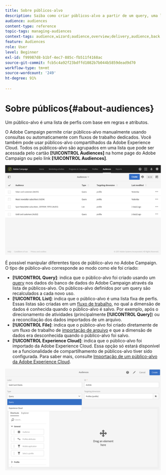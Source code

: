 ```yaml
---
title: Sobre públicos-alvo
description: Saiba como criar públicos-alvo a partir de um query, uma lista ou um arquivo e como importá-los da Adobe Experience Cloud.
audience: audiences
content-type: reference
topic-tags: managing-audiences
context-tags: audience,wizard;audience,overview;delivery,audience,back
feature: Audiences
role: User
level: Beginner
exl-id: f99987d8-b1bf-4ec7-885c-fb511f4168ac
source-git-commit: fcb5c4a92f23bdffd1082b7b044b5859dead9d70
workflow-type: tm+mt
source-wordcount: '249'
ht-degree: 91%

---
```


# Sobre públicos{#about-audiences}

Um público-alvo é uma lista de perfis com base em regras e atributos.

O Adobe Campaign permite criar públicos-alvo manualmente usando consultas ou automaticamente com fluxos de trabalho dedicados. Você também pode usar públicos-alvo compartilhados da Adobe Experience Cloud. Todos os públicos-alvo são agrupados em uma lista que pode ser acessada pelo cartão **[!UICONTROL Audiences]** na home page do Adobe Campaign ou pelo link **[!UICONTROL Audiences]**.

![](assets/audience_1.png)

É possível manipular diferentes tipos de público-alvo no Adobe Campaign. O tipo de público-alvo corresponde ao modo como ele foi criado:

* **[!UICONTROL Query]**: indica que o público-alvo foi criado usando um [query](../../automating/using/editing-queries.md#about-query-editor) nos dados do banco de dados do Adobe Campaign através da lista de públicos-alvo. Os públicos-alvo definidos por um query são recalculados a cada novo uso.
* **[!UICONTROL List]**: indica que o público-alvo é uma lista fixa de perfis. Essas listas são criadas em um [fluxo de trabalho](../../automating/using/get-started-workflows.md), no qual a dimensão de dados é conhecida quando o público-alvo é salvo. Por exemplo, após o direcionamento de atividades (principalmente **[!UICONTROL Query]**) ou a reconciliação dos dados importados de um arquivo.
* **[!UICONTROL File]**: indica que o público-alvo foi criado diretamente de um fluxo de trabalho de [importação de arquivo](../../automating/using/load-file.md) e que a dimensão de dados era desconhecida quando o público-alvo foi salvo.
* **[!UICONTROL Experience Cloud]**: indica que o público-alvo foi importado da Adobe Experience Cloud. Essa opção só estará disponível se a funcionalidade de compartilhamento de públicos-alvo tiver sido configurada. Para saber mais, consulte [Importação de um público-alvo da Adobe Experience Cloud](../../integrating/using/sharing-audiences-with-audience-manager-or-people-core-service.md#importing-an-audience).

![](assets/audience_type_selection.png)
